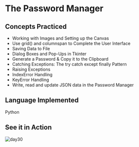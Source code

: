 # The Password Manager
## Concepts Practiced
- Working with Images and Setting up the Canvas
- Use grid() and columnspan to Complete the User Interface
- Saving Data to File
- Dialog Boxes and Pop-Ups in Tkinter
- Generate a Password & Copy it to the Clipboard
- Catching Exceptions: The try catch except finally Pattern
- Raising Exceptions
- IndexError Handling
- KeyError Handling
- Write, read and update JSON data in the Password Manager

## Language Implemented
Python

## See it in Action
![day30](https://user-images.githubusercontent.com/98851253/155762618-0213df0c-ff0e-4ce1-bd8a-ddd53a546f42.gif)
